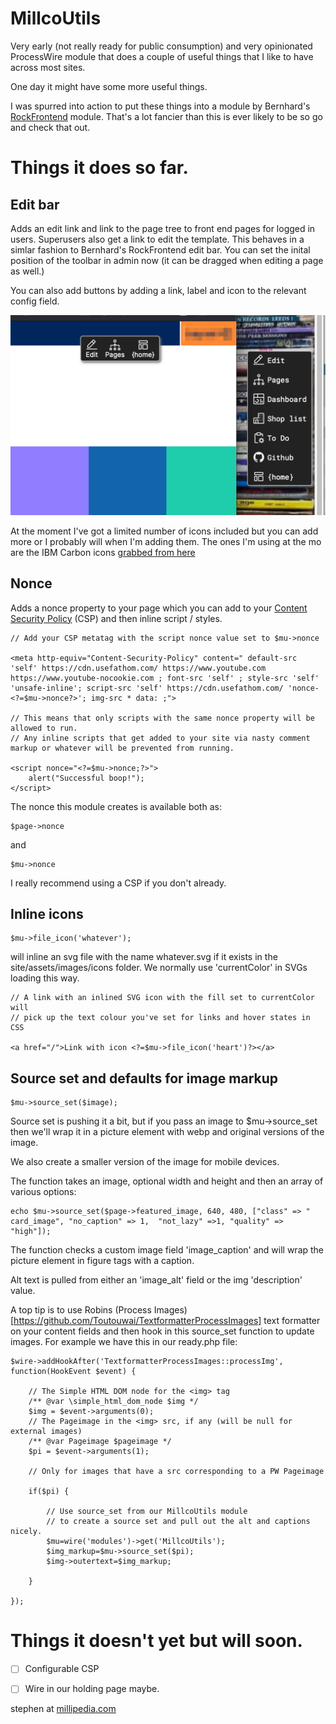 # MillcoUtils

Very early (not really ready for public consumption) and very opinionated ProcessWire module that does a couple of useful things that I like to have across most sites.

One day it might have some more useful things.

I was spurred into action to put these things into a module by Bernhard's [RockFrontend](https://processwire.com/modules/rock-frontend/) module. That's a lot fancier than this is ever likely to be so go and check that out.

# Things it does so far.

## Edit bar

Adds an edit link and link to the page tree to front end pages for logged in users. Superusers also get a link to edit the template. This behaves in a simlar fashion to Bernhard's RockFrontend edit bar. You can set the inital position of the toolbar in admin now (it can be dragged when editing a page as well.)

You can also add buttons by adding a link, label and icon to the relevant config field. 

![Screenshot of a couple of example edit bar layouts](edit_bar_examples.png)

At the moment I've got a limited number of icons included but you can add more or I probably will when I'm adding them. The ones I'm using at the mo are the IBM Carbon icons [grabbed from here](https://icon-sets.iconify.design/carbon/)   

## Nonce

Adds a nonce property to your page which you can add to your [Content Security Policy](https://developer.mozilla.org/en-US/docs/Web/HTTP/CSP) (CSP) and then inline script / styles.

    // Add your CSP metatag with the script nonce value set to $mu->nonce  

	<meta http-equiv="Content-Security-Policy" content=" default-src  'self' https://cdn.usefathom.com/ https://www.youtube.com https://www.youtube-nocookie.com ; font-src 'self' ; style-src 'self' 'unsafe-inline'; script-src 'self' https://cdn.usefathom.com/ 'nonce-<?=$mu->nonce?>'; img-src * data: ;">

	// This means that only scripts with the same nonce property will be allowed to run. 
	// Any inline scripts that get added to your site via nasty comment markup or whatever will be prevented from running.  

	<script nonce="<?=$mu->nonce;?>">
		alert("Successful boop!");
	</script>

The nonce this module creates is available both as:

	$page->nonce

and

	$mu->nonce

I really recommend using a CSP if you don't already.

## Inline icons

	$mu->file_icon('whatever');

will inline an svg file with the name whatever.svg if it exists in the site/assets/images/icons folder. 
We normally use 'currentColor' in SVGs loading this way.

	// A link with an inlined SVG icon with the fill set to currentColor will
	// pick up the text colour you've set for links and hover states in CSS  

	<a href="/">Link with icon <?=$mu->file_icon('heart')?></a>

## Source set and defaults for image markup

	$mu->source_set($image);

Source set is pushing it a bit, but if you pass an image to $mu->source_set then we'll wrap it in a picture element with webp and original versions of the image. 

We also create a smaller version of the image for mobile devices.

The function takes an image, optional width and height and then an array of various options:

	echo $mu->source_set($page->featured_image, 640, 480, ["class" => " card_image", "no_caption" => 1,  "not_lazy" =>1, "quality" => "high"]);

The function checks a custom image field 'image_caption' and will wrap the picture element in figure tags with a caption.

Alt text is pulled from either an 'image_alt' field or the img 'description' value.

A top tip is to use Robins (Process Images)[https://github.com/Toutouwai/TextformatterProcessImages] text formatter on your content fields and then hook in this source_set function to update images. For example we have this in our ready.php file:

	$wire->addHookAfter('TextformatterProcessImages::processImg', function(HookEvent $event) {

		// The Simple HTML DOM node for the <img> tag
		/** @var \simple_html_dom_node $img */
		$img = $event->arguments(0);
		// The Pageimage in the <img> src, if any (will be null for external images)
		/** @var Pageimage $pageimage */
		$pi = $event->arguments(1);

		// Only for images that have a src corresponding to a PW Pageimage

		if($pi) {

			// Use source_set from our MillcoUtils module
			// to create a source set and pull out the alt and captions nicely.
			$mu=wire('modules')->get('MillcoUtils');
			$img_markup=$mu->source_set($pi);	
			$img->outertext=$img_markup;

		}
    
	});



# Things it doesn't yet but will soon.

- [ ] Configurable CSP
- [ ] Wire in our holding page maybe.


stephen at [millipedia.com](https://millipedia.com)
